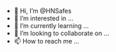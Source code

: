 - 👋 Hi, I’m @HNSafes
- 👀 I’m interested in ...
- 🌱 I’m currently learning ...
- 💞️ I’m looking to collaborate on ...
- 📫 How to reach me ...

<!---
Chia sẻ cho anh em nào chung cấu hình Zbook 15 g2 Core I7, HD Graphic 4800, Opencore 0.8.0. Bản Hackintosh này có thể dùng cả cho Dell Precision M4800, đây là bản Momterey 12.3.1 mới nhất do tự tay mình build EFI, ae nào thích thì tải về chơi nhé, full bộ cài đặt fix full all, chuẩn nhất hệ mặt trời 😜😜😜.
Link Down: [Download Full Installer] (https://drive.google.com/file/d/1Q1nJMxKgGs0tKpfgBleVuOzEqfZYEJsc/view?usp=sharing)
--->
